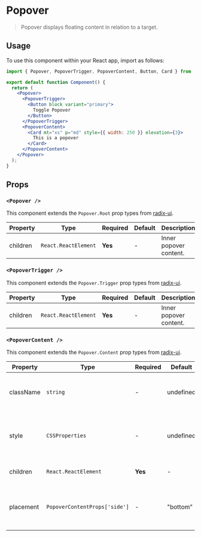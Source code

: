 # Popover

> Popover displays floating content in relation to a target.

## Usage

To use this component within your React app, import as follows:

```jsx
import { Popover, PopoverTrigger, PopoverContent, Button, Card } from '@ratatoskr-ui/components';

export default function Component() {
  return (
    <Popover>
      <PopoverTrigger>
        <Button block variant="primary">
          Toggle Popover
        </Button>
      </PopoverTrigger>
      <PopoverContent>
        <Card mt="xs" p="md" style={{ width: 250 }} elevation={3}>
          This is a popover
        </Card>
      </PopoverContent>
    </Popover>
  );
}
```

## Props

### `<Popover />`

This component extends the `Popover.Root` prop types from [radix-ui](https://www.radix-ui.com/docs/primitives/components/popover).

| Property | Type                 | Required | Default | Description            |
| -------- | -------------------- | -------- | ------- | ---------------------- |
| children | `React.ReactElement` | **Yes**  | -       | Inner popover content. |

### `<PopoverTrigger />`

This component extends the `Popover.Trigger` prop types from [radix-ui](https://www.radix-ui.com/docs/primitives/components/popover).

| Property | Type                 | Required | Default | Description            |
| -------- | -------------------- | -------- | ------- | ---------------------- |
| children | `React.ReactElement` | **Yes**  | -       | Inner popover content. |

### `<PopoverContent />`

This component extends the `Popover.Content` prop types from [radix-ui](https://www.radix-ui.com/docs/primitives/components/popover).

| Property  | Type                          | Required | Default   | Description                                              |
| --------- | ----------------------------- | -------- | --------- | -------------------------------------------------------- |
| className | `string`                      | -        | undefined | Additional CSS classes to give to the component.         |
| style     | `CSSProperties`               | -        | undefined | Additional CSS properties to give to the component.      |
| children  | `React.ReactElement`          | **Yes**  | -         | Inner popover content.                                   |
| placement | `PopoverContentProps['side']` | -        | "bottom"  | Popover placement. Uses the `side` props from `radix-ui` |
